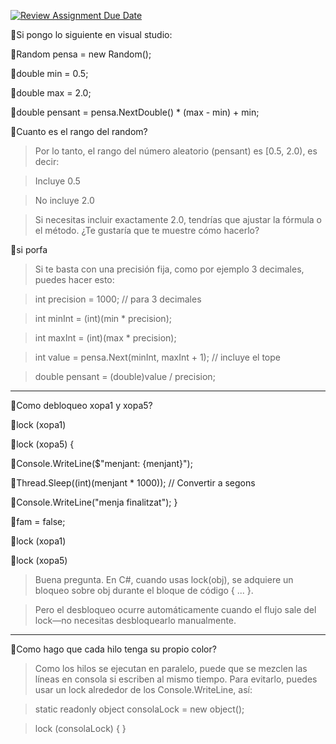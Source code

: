 [![Review Assignment Due Date](https://classroom.github.com/assets/deadline-readme-button-22041afd0340ce965d47ae6ef1cefeee28c7c493a6346c4f15d667ab976d596c.svg)](https://classroom.github.com/a/xs3aclQL)

📎Si pongo lo siguiente en visual studio: 

📎Random pensa = new Random();

📎double min = 0.5;

📎double max = 2.0;

📎double pensant = pensa.NextDouble() * (max - min) + min;  

📎Cuanto es el rango del random?

> Por lo tanto, el rango del número aleatorio (pensant) es [0.5, 2.0), es decir:

> Incluye 0.5

> No incluye 2.0

> Si necesitas incluir exactamente 2.0, tendrías que ajustar la fórmula o el método. ¿Te gustaría que te muestre cómo hacerlo?

📎si porfa

> Si te basta con una precisión fija, como por ejemplo 3 decimales, puedes hacer esto:

> int precision = 1000; // para 3 decimales

> int minInt = (int)(min * precision);

> int maxInt = (int)(max * precision);

> int value = pensa.Next(minInt, maxInt + 1); // incluye el tope

> double pensant = (double)value / precision;

-------------------------------------------------------------------------------

📎Como debloqueo xopa1 y xopa5?

📎lock (xopa1)

📎lock (xopa5) {

📎Console.WriteLine($"menjant: {menjant}");

📎Thread.Sleep((int)(menjant * 1000)); // Convertir a segons

📎Console.WriteLine("menja finalitzat"); }

📎fam = false;

📎lock (xopa1)

📎lock (xopa5) 

> Buena pregunta. En C#, cuando usas lock(obj), se adquiere un bloqueo sobre obj durante el bloque de código { ... }.

> Pero el desbloqueo ocurre automáticamente cuando el flujo sale del lock—no necesitas desbloquearlo manualmente.

-------------------------------------------------------------------------------

📎Como hago que cada hilo tenga su propio color?

> Como los hilos se ejecutan en paralelo, puede que se mezclen las líneas en consola si escriben al mismo tiempo. Para evitarlo, puedes usar un lock alrededor de los Console.WriteLine, así:

> static readonly object consolaLock = new object();

> lock (consolaLock) { }
